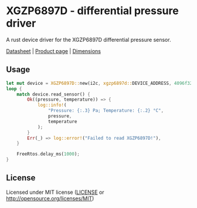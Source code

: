 # XGZP6897D - differential pressure driver
A rust device driver for the XGZP6897D differential pressure sensor.

[Datasheet](https://cfsensor.com/wp-content/uploads/2022/11/XGZP6897D-Pressure-Sensor-V2.7.pdf)
| [Product page](https://cfsensor.com/product/i2c-differential-pressure-sensor-xgzp6897d/)
| [Dimensions](https://cfsensor.com/wp-content/uploads/2022/11/6897D-DIMENSION.png)
## Usage
```rust
let mut device = XGZP6897D::new(i2c, xgzp6897d::DEVICE_ADDRESS, 4096f32);
loop {
    match device.read_sensor() {
        Ok((pressure, temperature)) => {
            log::info!(
                "Pressure: {:.3} Pa; Temperature: {:.2} °C", 
                pressure, 
                temperature
            );
        }
        Err(_) => log::error!("Failed to read XGZP6897D!"),
    }

    FreeRtos.delay_ms(1000);
}
``` 


## License
Licensed under MIT license ([LICENSE](LICENSE) or http://opensource.org/licenses/MIT)

